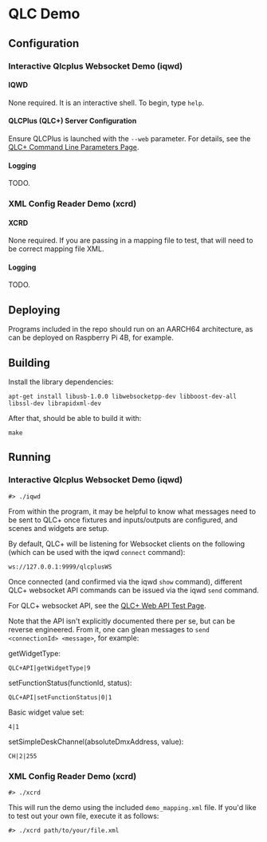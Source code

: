 # QLC Demo 

## Configuration

### Interactive Qlcplus Websocket Demo (iqwd)

#### IQWD

None required.  It is an interactive shell.  To begin, type `help`.

#### QLCPlus (QLC+) Server Configuration

Ensure QLCPlus is launched with the `--web` parameter.  For details, see the
[QLC+ Command Line Parameters Page](https://www.qlcplus.org/docs/html_en_EN/commandlineparameters.html).

#### Logging

TODO.

### XML Config Reader Demo (xcrd)

#### XCRD

None required.  If you are passing in a mapping file to test, that will need to be correct mapping file XML.

#### Logging

TODO.

## Deploying

Programs included in the repo should run on an AARCH64 architecture, as can be deployed on Raspberry Pi 4B, for example.

## Building

Install the library dependencies:

```
apt-get install libusb-1.0.0 libwebsocketpp-dev libboost-dev-all libssl-dev librapidxml-dev
```

After that, should be able to build it with:

```
make
```

## Running

### Interactive Qlcplus Websocket Demo (iqwd)

```
#> ./iqwd
```

From within the program, it may be helpful to know what messages need to be sent to QLC+ once fixtures and inputs/outputs are configured, and scenes and widgets are setup.

By default, QLC+ will be listening for Websocket clients on the following (which can be used with the iqwd `connect` command):

```
ws://127.0.0.1:9999/qlcplusWS
```

Once connected (and confirmed via the iqwd `show` command), different QLC+ websocket API commands can be issued via the iqwd `send` command.

For QLC+ websocket API, see the [QLC+ Web API Test Page](https://www.qlcplus.org/Test_Web_API.html).

Note that the API isn't explicitly documented there per se, but can be reverse engineered.  From it, one can glean messages to `send <connectionId> <message>`, for example:

getWidgetType:

```
QLC+API|getWidgetType|9
```

setFunctionStatus(functionId, status):

```
QLC+API|setFunctionStatus|0|1
```

Basic widget value set:

```
4|1
```

setSimpleDeskChannel(absoluteDmxAddress, value):

```
CH|2|255
```

### XML Config Reader Demo (xcrd)

```
#> ./xcrd
```

This will run the demo using the included `demo_mapping.xml` file.  If you'd like to test out your own file, execute it as follows:

```
#> ./xcrd path/to/your/file.xml
```
